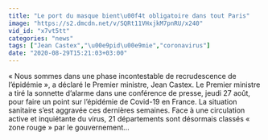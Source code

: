 ```yaml
---
title: "Le port du masque bient\u00f4t obligatoire dans tout Paris"
image: "https://s2.dmcdn.net/v/SQRt11VHxjkM7pnRU/x240"
vid_id: "x7vt5tt"
categories: "news"
tags: ["Jean Castex","\u00e9pid\u00e9mie","coronavirus"]
date: "2020-08-29T15:21:03+03:00"
---
```

« Nous sommes dans une phase incontestable de recrudescence de l’épidémie », a déclaré le Premier ministre, Jean Castex. Le Premier ministre a tiré la sonnette d’alarme dans une conférence de presse, jeudi 27 août, pour faire un point sur l’épidémie de Covid-19 en France. La situation sanitaire s’est aggravée ces dernières semaines. Face à une circulation active et inquiétante du virus, 21 départements sont désormais classés « zone rouge » par le gouvernement...   <br>
